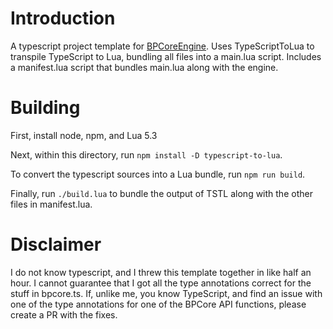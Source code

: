 # Introduction

A typescript project template for
[BPCoreEngine](https://github.com/evanbowman/BPCore-Engine). Uses
TypeScriptToLua to transpile TypeScript to Lua, bundling all files into a
main.lua script. Includes a manifest.lua script that bundles main.lua along with
the engine.


# Building

First, install node, npm, and Lua 5.3

Next, within this directory, run `npm install -D typescript-to-lua`.

To convert the typescript sources into a Lua bundle, run `npm run build`.

Finally, run `./build.lua` to bundle the output of TSTL along with the other files in manifest.lua.


# Disclaimer

I do not know typescript, and I threw this template together in like half an
hour. I cannot guarantee that I got all the type annotations correct for the
stuff in bpcore.ts. If, unlike me, you know TypeScript, and find an issue with
one of the type annotations for one of the BPCore API functions, please create a
PR with the fixes.
